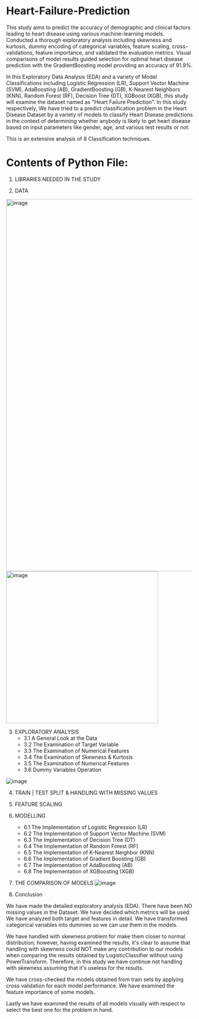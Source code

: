# Heart-Failure-Prediction
This study aims to predict the accuracy of demographic and clinical factors leading to heart disease using various machine-learning models. Conducted a thorough exploratory analysis including skewness and kurtosis, dummy encoding of categorical variables, feature scaling, cross-validations, feature importance, and validated the evaluation metrics. Visual comparisons of model results guided selection for optimal heart disease prediction with the GradientBoosting model providing an accuracy of 91.9%.

In this Exploratory Data Analysis (EDA) and a variety of Model Classifications including Logistic Regression (LR), Support Vector Machine (SVM), AdaBoosting (AB), GradientBoosting (GB), K-Nearest Neighbors (KNN), Random Forest (RF), Decision Tree (DT), XGBoost (XGB), this study will examine the dataset named as "Heart Failure Prediction".
In this study respectively, We have tried to a predict classification problem in the Heart Disease Dataset by a variety of models to classify Heart Disease predictions in the context of determining whether anybody is likely to get heart disease based on input parameters like gender, age, and various test results or not.

This is an extensive analysis of 8 Classification techniques.



# Contents of Python File:

1. LIBRARIES NEEDED IN THE STUDY

2. DATA
<img width="1003" alt="image" src="https://github.com/Amrapali03/Heart-Failure-Prediction/assets/114306627/e3156752-a7b8-4f92-be94-5d2bfd38f624">

<img width="410" alt="image" src="https://github.com/user-attachments/assets/92cfbb14-50bc-4b2d-8ce6-e549a31a679b">


3. EXPLORATORY ANALYSIS
    - 3.1 A General Look at the Data
    - 3.2 The Examination of Target Variable
    - 3.3 The Examination of Numerical Features
    - 3.4 The Examination of Skewness & Kurtosis
    - 3.5 The Examination of Numerical Features
    - 3.6 Dummy Variables Operation

![image](https://github.com/user-attachments/assets/eb53ba0b-ca81-41a1-b225-deeb576655dc)



4. TRAIN | TEST SPLIT & HANDLING WITH MISSING VALUES

5. FEATURE SCALING

6. MODELLING
    - 6.1 The Implementation of Logistic Regression (LR)
    - 6.2 The Implementation of Support Vector Machine (SVM)
    - 6.3 The Implementation of Decision Tree (DT)
    - 6.4 The Implementation of Random Forest (RF)
    - 6.5 The Implementation of K-Nearest Neighbor (KNN)
    - 6.6 The Implementation of Gradient Boosting (GB)
    - 6.7 The Implementation of AdaBoosting (AB)
    - 6.8 The Implementation of XGBoosting (XGB)

7. THE COMPARISON OF MODELS
![image](https://github.com/user-attachments/assets/20dde950-15f8-462a-89f8-1a1de04af9db)


8. Conclusion

We have made the detailed exploratory analysis (EDA). There have been NO missing values in the Dataset. We have decided which metrics will be used. We have analyzed both target and features in detail. We have transformed categorical variables into dummies so we can use them in the models.

We have handled with skewness problem for make them closer to normal distribution; however, having examined the results, it's clear to assume that handling with skewness could NOT make any contribution to our models when comparing the results obtained by LogisticClassifier without using PowerTransform. Therefore, in this study we have continue not handling with skewness assuming that it's useless for the results.

We have cross-checked the models obtained from train sets by applying cross validation for each model performance. We have examined the feature importance of some models.

Lastly we have examined the results of all models visually with respect to select the best one for the problem in hand.
